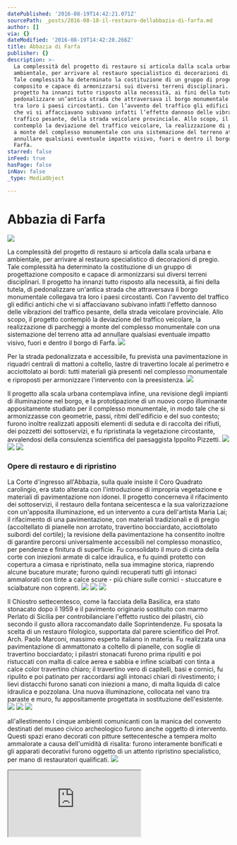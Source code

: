```yaml
---
datePublished: '2016-08-19T14:42:21.071Z'
sourcePath: _posts/2016-08-18-il-restauro-dellabbazia-di-farfa.md
author: []
via: {}
dateModified: '2016-08-19T14:42:20.266Z'
title: Abbazia di Farfa
publisher: {}
description: >-
  La complessità del progetto di restauro si articola dalla scala urbana e
  ambientale, per arrivare al restauro specialistico di decorazioni di pregio.
  Tale complessità ha determinato la costituzione di un gruppo di progettazione
  composito e capace di armonizzarsi sui diversi terreni disciplinari. Il
  progetto ha innanzi tutto risposto alla necessità, ai fini della tutela, di
  pedonalizzare un’antica strada che attraversava il borgo monumentale collegava
  tra loro i paesi circostanti. Con l’avvento del traffico gli edifici antichi
  che vi si affacciavano subivano infatti l’effetto dannoso delle vibrazioni del
  traffico pesante, della strada veicolare provinciale. Allo scopo, il progetto
  contemplò la deviazione del traffico veicolare, la realizzazione di parcheggi
  a monte del complesso monumentale con una sistemazione del terreno atta ad
  annullare qualsiasi eventuale impatto visivo, fuori e dentro il borgo di
  Farfa.
starred: false
inFeed: true
hasPage: false
inNav: false
_type: MediaObject

---
```

# Abbazia di Farfa
![](https://the-grid-user-content.s3-us-west-2.amazonaws.com/614cfc97-773b-4954-8c79-2948943589f3.jpg)

La complessità del progetto di restauro si articola dalla scala urbana e ambientale, per arrivare al restauro specialistico di decorazioni di pregio. Tale complessità ha determinato la costituzione di un gruppo di progettazione composito e capace di armonizzarsi sui diversi terreni disciplinari. Il progetto ha innanzi tutto risposto alla necessità, ai fini della tutela, di pedonalizzare un'antica strada che attraversava il borgo monumentale collegava tra loro i paesi circostanti. Con l'avvento del traffico gli edifici antichi che vi si affacciavano subivano infatti l'effetto dannoso delle vibrazioni del traffico pesante, della strada veicolare provinciale. Allo scopo, il progetto contemplò la deviazione del traffico veicolare, la realizzazione di parcheggi a monte del complesso monumentale con una sistemazione del terreno atta ad annullare qualsiasi eventuale impatto visivo, fuori e dentro il borgo di Farfa.
![](https://the-grid-user-content.s3-us-west-2.amazonaws.com/a46fae61-28e3-4c68-9d5e-df01a8962bb1.jpg)

Per la strada pedonalizzata e accessibile, fu prevista una pavimentazione in riquadri centrali di mattoni a coltello, lastre di travertino locale al perimetro e acciottolato ai bordi: tutti materiali già presenti nel complesso monumentale e riproposti per armonizzare l'intervento con la preesistenza.
![](https://the-grid-user-content.s3-us-west-2.amazonaws.com/0372732e-8f08-4c84-bd2f-9858a66324ab.jpg)

Il progetto alla scala urbana contemplava infine, una revisione degli impianti di illuminazione nel borgo, e la prototipazione di un nuovo corpo illuminante appositamente studiato per il complesso monumentale, in modo tale che si armonizzasse con geometrie, passi, ritmi dell'edificio e del suo contesto; furono inoltre realizzati appositi elementi di seduta e di raccolta dei rifiuti, dei pozzetti dei sottoservizi, e fu ripristinata la vegetazione circostante, avvalendosi della consulenza scientifica del paesaggista Ippolito Pizzetti.
![](https://s3-us-west-2.amazonaws.com/the-grid-img/p/31220c712166420c2e55c635b078971e2cf98c4d.jpg)
![](https://s3-us-west-2.amazonaws.com/the-grid-img/p/8b17afdc63b022018aeba080f3ee483f61ed946d.jpg)
![](https://the-grid-user-content.s3-us-west-2.amazonaws.com/28bb556d-049e-44bc-9ab9-44d06c64f732.jpg)

### Opere di restauro e di ripristino

La Corte d'ingresso all'Abbazia, sulla quale insiste il Coro Quadrato carolingio, era stato alterata con l'introduzione di impropria vegetazione e materiali di pavimentazione non idonei. Il progetto concerneva il rifacimento dei sottoservizi, il restauro della fontana seicentesca e la sua valorizzazione con un'apposita illuminazione, ed un intervento a cura dell'artista Maria Lai; il rifacimento di una pavimentazione, con materiali tradizionali e di pregio (accoltellato di pianelle non arrotato, travertino bocciardato, acciottolato suibordi del cortile); la revisione della pavimentazione ha consentito inoltre di garantire percorsi universalmente accessibili nel complesso monastico, per pendenze e finitura di superficie. Fu consolidato il muro di cinta della corte con iniezioni armate di calce idraulica, e fu quindi protetto con copertura a cimasa e ripristinato, nella sua immagine storica, riaprendo alcune bucature murate; furono quindi recuperati tutti gli intonaci ammalorati con tinte a calce scure - più chiare sulle cornici - stuccature e scialbature non coprenti.
![](https://the-grid-user-content.s3-us-west-2.amazonaws.com/dae55422-9255-49aa-823a-4505a0d557cf.jpg)
![](https://s3-us-west-2.amazonaws.com/the-grid-img/p/3c3d89caae80f14c6067697a51a51d1989effd72.jpg)
![](https://the-grid-user-content.s3-us-west-2.amazonaws.com/f37ceaa3-faab-4301-8b70-757a07286462.jpg)

Il Chiostro settecentesco, come la facciata della Basilica, era stato stonacato dopo il 1959 e il pavimento originario sostituito con marmo Perlato di Sicilia per controbilanciare l'effetto rustico dei pilastri, ciò secondo il gusto allora raccomandato dalle Soprintendenze. Fu sposata la scelta di un restauro filologico, supportata dal parere scientifico del Prof. Arch. Paolo Marconi, massimo esperto italiano in materia. Fu realizzata una pavimentazione di ammattonato a coltello di pianelle, con soglie di travertino bocciardato; i pilastri stonacati furono prima ripuliti e poi ristuccati con malta di calce aerea e sabbia e infine scialbati con tinta a calce color travertino chiaro; il travertino vero di capitelli, basi e cornici, fu ripulito e poi patinato per raccordarsi agli intonaci chiari di rivestimento; i lievi distacchi furono sanati con iniezioni a mano, di malta liquida di calce idraulica e pozzolana. Una nuova illuminazione, collocata nel vano tra paraste e muro, fu appositamente progettata in sostituzione dell'esistente.
![](https://s3-us-west-2.amazonaws.com/the-grid-img/p/8699f71f66404a57e3d3ba9f98e3a3c7e971cfc2.jpg)
![](https://the-grid-user-content.s3-us-west-2.amazonaws.com/d42d925b-8bdf-46f4-bef7-303d0d158ded.jpg)
![](https://the-grid-user-content.s3-us-west-2.amazonaws.com/09d37ea8-7f14-4953-bd9a-e46d2436bca1.jpg)

all'allestimento I cinque ambienti comunicanti con la manica del convento destinati del museo civico archeologico furono anche oggetto di intervento. Questi spazi erano decorati con pitture settecentesche a tempera molto ammalorate a causa dell'umidità di risalita: furono interamente bonificati e gli apparati decorativi furono oggetto di un attento ripristino specialistico, per mano di restauratori qualificati.
![](https://s3-us-west-2.amazonaws.com/the-grid-img/p/0391867875585a75a6458f7a36f8ced4618753c5.jpg)

<iframe src="https://the-grid.github.io/ed-location/?latitude=20&amp;longitude=-35&amp;zoom=17" style=""></iframe>
